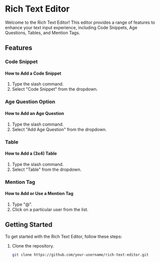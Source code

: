 # Rich Text Editor

Welcome to the Rich Text Editor! This editor provides a range of features to enhance your text input experience, including Code Snippets, Age Questions, Tables, and Mention Tags.

## Features

### Code Snippet

#### How to Add a Code Snippet

1. Type the slash command.
2. Select "Code Snippet" from the dropdown.


### Age Question Option

#### How to Add an Age Question

1. Type the slash command.
2. Select "Add Age Question" from the dropdown.

### Table

#### How to Add a (3x4) Table

1. Type the slash command.
2. Select "Table" from the dropdown.

### Mention Tag

#### How to Add or Use a Mention Tag

1. Type "@".
2. Click on a particular user from the list.

## Getting Started

To get started with the Rich Text Editor, follow these steps:

1. Clone the repository.
   ```bash
   git clone https://github.com/your-username/rich-text-editor.git
